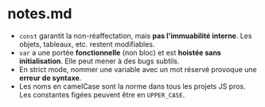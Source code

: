 # notes.md

- `const` garantit la non-réaffectation, mais **pas l'immuabilité interne**. Les objets, tableaux, etc. restent modifiables.
- `var` a une portée **fonctionnelle** (non bloc) et est **hoistée sans initialisation**. Elle peut mener à des bugs subtils.
- En strict mode, nommer une variable avec un mot réservé provoque une **erreur de syntaxe**.
- Les noms en camelCase sont la norme dans tous les projets JS pros. Les constantes figées peuvent être en `UPPER_CASE`.
